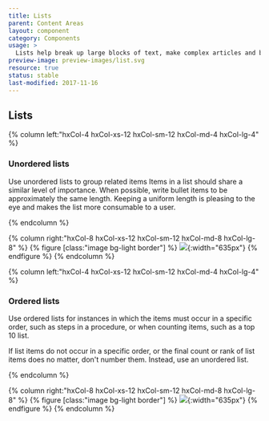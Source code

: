 ```yaml
---
title: Lists
parent: Content Areas
layout: component
category: Components
usage: >
  Lists help break up large blocks of text, make complex articles and blog posts easier to grasp, and make key information stand out.
preview-image: preview-images/list.svg
resource: true
status: stable
last-modified: 2017-11-16
---
```


<section class="static-section"  markdown="1">

## Lists

<section class="static-section"  markdown="1">

<div class="hxRow" markdown="1">
{% column left:"hxCol-4 hxCol-xs-12 hxCol-sm-12 hxCol-md-4 hxCol-lg-4" %}

### Unordered lists

Use unordered lists to group related items Items in a list should share a similar level of importance. When possible, write bullet items to be approximately the same length. Keeping a uniform length is pleasing to the eye and makes the list more consumable to a user.

{% endcolumn %}

{% column right:"hxCol-8 hxCol-xs-12 hxCol-sm-12 hxCol-md-8 hxCol-lg-8" %}
{% figure [class:"image bg-light border"] %}
![]({{site.url}}/assets/images/components/content-areas/lists/unordered-list.png){:width="635px"}
{% endfigure %}
{% endcolumn %}
</div>

</section>

<div class="hxRow" markdown="1">
{% column left:"hxCol-4 hxCol-xs-12 hxCol-sm-12 hxCol-md-4 hxCol-lg-4" %}

### Ordered lists

Use ordered lists for instances in which the items must occur in a specific order, such as steps in a procedure, or when counting items, such as a top 10 list.

If list items do not occur in a specific order, or the final count or rank of list items does no matter, don't number them. Instead, use an unordered list.

{% endcolumn %}

{% column right:"hxCol-8 hxCol-xs-12 hxCol-sm-12 hxCol-md-8 hxCol-lg-8" %}
{% figure [class:"image bg-light border"] %}
![]({{site.url}}/assets/images/components/content-areas/lists/ordered-list.png){:width="635px"}
{% endfigure %}
{% endcolumn %}
</div>

</section>
